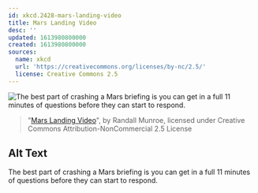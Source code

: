 ```yaml
---
id: xkcd.2428-mars-landing-video
title: Mars Landing Video
desc: ''
updated: 1613980800000
created: 1613980800000
sources:
  name: xkcd
  url: 'https://creativecommons.org/licenses/by-nc/2.5/'
  license: Creative Commons 2.5
---
```

![The best part of crashing a Mars briefing is you can get in a full 11 minutes of questions before they can start to respond.](https://imgs.xkcd.com/comics/mars_landing_video.png)
> "[Mars Landing Video](https://xkcd.com/2428/)", by Randall Munroe, licensed under Creative Commons Attribution-NonCommercial 2.5 License

## Alt Text
The best part of crashing a Mars briefing is you can get in a full 11 minutes of questions before they can start to respond.
